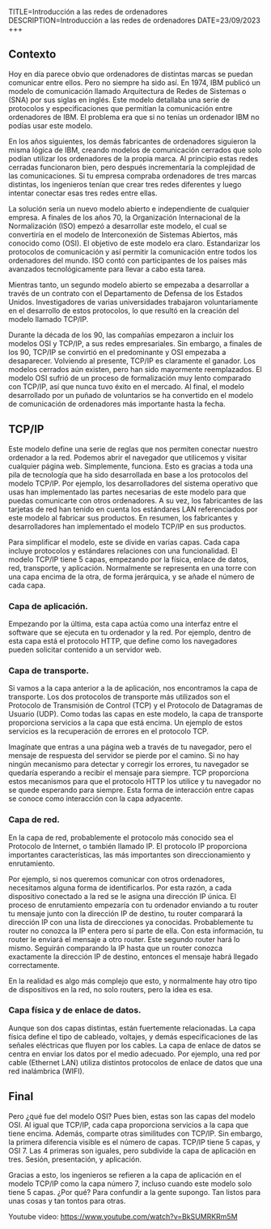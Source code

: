 TITLE=Introducción a las redes de ordenadores
DESCRIPTION=Introducción a las redes de ordenadores
DATE=23/09/2023
+++
## Contexto

Hoy en día parece obvio que ordenadores de distintas marcas se puedan comunicar entre ellos. Pero no siempre ha sido así. En 1974, IBM publicó un modelo de comunicación llamado Arquitectura de Redes de Sistemas o (SNA) por sus siglas en inglés. Este modelo detallaba una serie de protocolos y especificaciones que permitían la comunicación entre ordenadores de IBM. El problema era que si no tenías un ordenador IBM no podías usar este modelo.

En los años siguientes, los demás fabricantes de ordenadores siguieron la misma lógica de IBM, creando modelos de comunicación cerrados que solo podían utilizar los ordenadores de la propia marca. Al principio estas redes cerradas funcionaron bien, pero después incrementaría la complejidad de las comunicaciones. Si tu empresa compraba ordenadores de tres marcas distintas, los ingenieros tenían que crear tres redes diferentes y luego intentar conectar esas tres redes entre ellas.

La solución sería un nuevo modelo abierto e independiente de cualquier empresa. A finales de los años 70, la Organización Internacional de la Normalización (ISO) empezó a desarrollar este modelo, el cual se convertiría en el modelo de Interconexión de Sistemas Abiertos, más conocido como (OSI). El objetivo de este modelo era claro. Estandarizar los protocolos de comunicación y así permitir la comunicación entre todos los ordenadores del mundo. ISO contó con participantes de los países más avanzados tecnológicamente para llevar a cabo esta tarea.

Mientras tanto, un segundo modelo abierto se empezaba a desarrollar a través de un contrato con el Departamento de Defensa de los Estados Unidos. Investigadores de varias universidades trabajaron voluntariamente en el desarrollo de estos protocolos, lo que resultó en la creación del modelo llamado TCP/IP.

Durante la década de los 90, las compañías empezaron a incluir los modelos OSI y TCP/IP, a sus redes empresariales. Sin embargo, a finales de los 90, TCP/IP se convirtió en el predominante y OSI empezaba a desaparecer. Volviendo al presente, TCP/IP es claramente el ganador. Los modelos cerrados aún existen, pero han sido mayormente reemplazados. El modelo OSI sufrió de un proceso de formalización muy lento comparado con TCP/IP, así que nunca tuvo éxito en el mercado. Al final, el modelo desarrollado por un puñado de voluntarios se ha convertido en el modelo de comunicación de ordenadores más importante hasta la fecha.

## TCP/IP

Este modelo define una serie de reglas que nos permiten conectar nuestro ordenador a la red. Podemos abrir el navegador que utilicemos y visitar cualquier página web. Simplemente, funciona. Esto es gracias a toda una pila de tecnología que ha sido desarrollada en base a los protocolos del modelo TCP/IP. Por ejemplo, los desarrolladores del sistema operativo que usas han implementado las partes necesarias de este modelo para que puedas comunicarte con otros ordenadores. A su vez, los fabricantes de las tarjetas de red han tenido en cuenta los estándares LAN referenciados por este modelo al fabricar sus productos. En resumen, los fabricantes y desarrolladores han implementado el modelo TCP/IP en sus productos.

Para simplificar el modelo, este se divide en varias capas. Cada capa incluye protocolos y estándares relaciones con una funcionalidad. El modelo TCP/IP tiene 5 capas, empezando por la física, enlace de datos, red, transporte, y aplicación. Normalmente se representa en una torre con una capa encima de la otra, de forma jerárquica, y se añade el número de cada capa.

### Capa de aplicación.

Empezando por la última, esta capa actúa como una interfaz entre el software que se ejecuta en tu ordenador y la red. Por ejemplo, dentro de esta capa está el protocolo HTTP, que define como los navegadores pueden solicitar contenido a un servidor web.

### Capa de transporte.

Si vamos a la capa anterior a la de aplicación, nos encontramos la capa de transporte. Los dos protocolos de transporte más utilizados son el Protocolo de Transmisión de Control (TCP) y el Protocolo de Datagramas de Usuario (UDP).  Como todas las capas en este modelo, la capa de transporte proporciona servicios a la capa que está encima. Un ejemplo de estos servicios es la recuperación de errores en el protocolo TCP.

Imagínate que entras a una página web a través de tu navegador, pero el mensaje de respuesta del servidor se pierde por el camino. Si no hay ningún mecanismo para detectar y corregir los errores, tu navegador se quedaría esperando a recibir el mensaje para siempre. TCP proporciona estos mecanismos para que el protocolo HTTP los utilice y tu navegador no se quede esperando para siempre. Esta forma de interacción entre capas se conoce como interacción con la capa adyacente.

### Capa de red.

En la capa de red, probablemente el protocolo más conocido sea el Protocolo de Internet, o también llamado IP. El protocolo IP proporciona importantes características, las más importantes son direccionamiento y enrutamiento.

Por ejemplo, si nos queremos comunicar con otros ordenadores, necesitamos alguna forma de identificarlos. Por esta razón, a cada dispositivo conectado a la red se le asigna una dirección IP única. El proceso de enrutamiento empezaría con tu ordenador enviando a tu router tu mensaje junto con la dirección IP de destino, tu router comparará la dirección IP con una lista de direcciones ya conocidas. Probablemente tu router no conozca la IP entera pero sí parte de ella. Con esta información, tu router le enviará el mensaje a otro router. Este segundo router hará lo mismo. Seguirán comparando la IP hasta que un router conozca exactamente la dirección IP de destino, entonces el mensaje habrá llegado correctamente.

En la realidad es algo más complejo que esto, y normalmente hay otro tipo de dispositivos en la red, no solo routers, pero la idea es esa.

### Capa física y de enlace de datos.

Aunque son dos capas distintas, están fuertemente relacionadas. La capa física define el tipo de cableado, voltajes, y demás especificaciones de las señales eléctricas que fluyen por los cables. La capa de enlace de datos se centra en enviar los datos por el medio adecuado. Por ejemplo, una red por cable (Ethernet LAN) utiliza distintos protocolos de enlace de datos que una red inalámbrica (WIFI).

## Final

Pero ¿qué fue del modelo OSI? Pues bien, estas son las capas del modelo OSI. Al igual que TCP/IP, cada capa proporciona servicios a la capa que tiene encima. Además, comparte otras similitudes con TCP/IP. Sin embargo, la primera diferencia visible es el número de capas. TCP/IP tiene 5 capas, y OSI 7. Las 4 primeras son iguales, pero subdivide la capa de aplicación en tres. Sesión, presentación, y aplicación.

Gracias a esto, los ingenieros se refieren a la capa de aplicación en el modelo TCP/IP como la capa número 7, incluso cuando este modelo solo tiene 5 capas. ¿Por qué? Para confundir a la gente supongo. Tan listos para unas cosas y tan tontos para otras.

Youtube video: <https://www.youtube.com/watch?v=BkSUMRKRm5M>